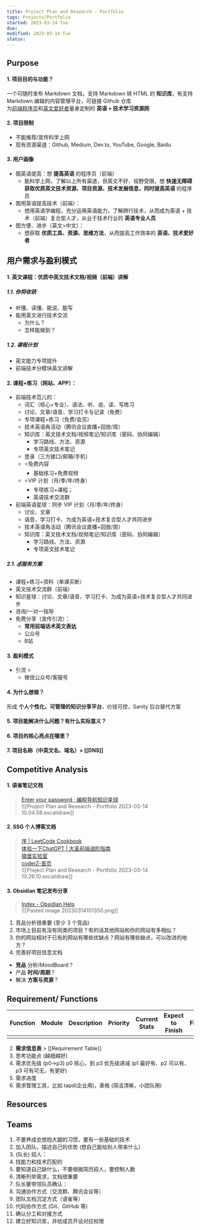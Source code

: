 ```yaml
---
title: Project Plan and Research - Portfolio
tags: Projects/Portfolio    
started: 2023-03-14 Tue
due: 
modified: 2023-03-14 Tue
status: 
---
```

## Purpose
#### 1. 项目目的与功能？
一个可随时发布 Markdown 文档，支持 Markdown 转 HTML 的 **知识库**，有支持 Markdown 编辑的内容管理平台，可链接 Github 仓库  
为<u>前端程序员</u>和<u>英文爱好者</u>量身定制的 **英语 + 技术学习资源网**
#### 2. 项目限制
- 不能推荐/宣传科学上网
- 现有资源渠道：Github, Medium, Dev.to, YouTube, Google, Baidu
#### 3. 用户画像
- 图英语提高：想 **提高英语** 的程序员（前端）
	- 能科学上网，了解以上所有渠道，但英文不好、视野受限，想 **快速无障碍获取优质英文技术资源、项目资源、技术发展信息，同时提高英语** 的程序员
- 图用英语提高技术（前端）：
	- 想用英语学编程，充分运用英语能力，了解跨行技术，从而成为英语 + 技术（前端）复合型人才，从业于技术行业的 **英语专业人员**
- 图方便、进步（英文>中文）：
	- 想获取 **优质工具、资源、思维方法**，从而提高工作效率的 **英语、技术爱好者**
## 用户需求与盈利模式
#### 1. 英文课程：优质中英文技术文档/视频（前端）讲解
##### 1.1. 你将收获
- 听懂、读懂、能说、能写
- 能用英文进行技术交流
	- 为什么？
	- 怎样能做到？
##### 1.2. 课程计划
- 英文能力专项提升
- 前端技术分模块英文讲解
#### 2. 课程+练习（网站、APP）：
- 前端技术范儿的：
	- 词汇（核心+专业）、语法、听、说、读、写练习
	- 讨论、文章/语音、学习打卡与记录（免费）
	- 专项课程+练习（免费/会员）
	- 技术英语角活动（腾讯会议直播+回放/周）
	- 知识库：英文技术文档/视频笔记/知识库（密码、协同编辑）
		- 学习路线、方法、资源
		- 专项英文技术笔记
	- 登录（三方接口/邮箱/手机）
	- ⭐免费内容
		- 基础练习+免费视频
	- ⭐VIP 计划（月/季/年/终身）
		- 专项练习+课程；
		- 英语技术交流群
- 前端英语星球：同步 VIP 计划（月/季/年/终身） 
	- 讨论、文章
	- 语音，学习打卡、为成为英语+技术复合型人才共同进步
	- 技术英语角活动（腾讯会议直播+回放/周）
	- 知识库：英文技术文档/视频笔记/知识库（密码、协同编辑）
		- 学习路线、方法、资源
		- 专项英文技术笔记
##### 2.1. 💰服务方案
- 课程+练习+资料（单课买断）
- 英文技术交流群（前端）
- 知识星球：讨论、文章/语音，学习打卡、为成为英语+技术复合型人才共同进步
- 咨询/一对一指导
- 免费分享（宣传引流）：
	- **常用前端话术英文表达**
	- 公众号
	- B站
#### 3. 盈利模式
- 引流 > 
	- 微信公众号/客服号 
#### 4. 为什么想做？
形成 **个人个性化、可管理的知识分享平台**，价钱可控，Sanity 后台替代方案
#### 5. 项目能解决什么问题？有什么实际意义？
#### 6. 项目的核心亮点在哪里？
#### 7. 项目名称（中英文名、域名）> [[DNS]]
## Competitive Analysis
#### 1. 语雀笔记文档
>[Enter your password · 编程导航知识星球](https://bcdh.yuque.com/staff-wpxfif/resource)  
![[Project Plan and Research - Portfolio 2023-03-14 10.04.58.excalidraw]]
#### 2. SSG 个人博客文档
>[序 | LeetCode Cookbook](https://books.halfrost.com/leetcode/)  
>[体验一下ChatGPT | 大圣前端进阶指南](https://shengxinjing.cn/blog/2022-12-04-chatgpt.html)  
>[狼堡实验室](https://blog.xieqingxin.com/)  
>[coderZ-首页](https://coderzblog.cn/)  
![[Project Plan and Research - Portfolio 2023-03-14 10.26.10.excalidraw]]
#### 3. Obsidian 笔记发布分享
>[Index - Obsidian Help](https://help.obsidian.md/Obsidian/Index)  
![[Pasted image 20230314101350.png]]

1. 竞品分析很重要 (至少 3 个竞品)
2. 市场上目前有没有同类的项目？有的话其他网站和你的网站有多相似？
3. 你的网站相对于已有的网站有哪些优缺点？网站有哪些缺点，可以改进的地方？
4. 完善好项目信息文档
- **竞品** 分析/MoodBoard？
- 产品 **时间/周期**？
- 解决 **方案与资源**？
## Requirement/ Functions

| Function | Module   | Description | Priority | Current Stats | Expect to Finish | Finished |
 | -------- | -------- | ----------- | -------- | ------------- | ---------------- | -------- |
 |          |  |             |          |               |                  |          |

2. **需求信息表** > [[Requirement Table]]  
3. 思考功能点 (越细越好)  
4. 需求优先级 (p0->p3) p0 核心，到 p3 优先级递减 (p1 最好有、p2 可以有、p3 可有可无，有更好)  
5. 需求进度  
6. 需求管理工具，比如 tapd(企业用)，表格 (简洁清晰，小团队用)
## Resources

## Teams
1. 不要养成总想抱大腿的习惯，要有一些基础的技术
2. 加入团队，描述自己的优势 (想自己能给别人带来什么)
3. (队长) 招人：
4. 找能力和技术匹配的
5. 要知道自己缺什么，不要根据简历招人，要控制人数
6. 清晰列举需求，文档很重要
7. 队长要带领队员确认：
8. 沟通协作方式（交流群、腾讯会议等）
9. 团队文档沉淀方式（语雀等）
10. 代码协作方式 (Git、GitHub 等)
11. 确认分工和对接方式
12. 建立好知识库，并给成员开设对应权限  